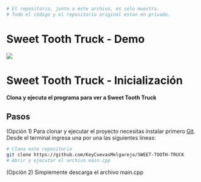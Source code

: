```bash
# El repositorio, junto a este archivo, es sólo muestra. 
# Todo el código y el repositorio original estan en privado.
```
# Sweet Tooth Truck - Demo
![](Demo.gif)

# Sweet Tooth Truck - Inicialización

**Clona y ejecuta el programa para ver a Sweet Tooth Truck**

## Pasos

(Opción 1) Para clonar y ejecutar el proyecto necesitas instalar primero [Git](https://git-scm.com). Desde el terminal ingresa una por una las siguientes lineas:

```bash
# Clona este repositorio
git clone https://github.com/KeyCuevasMelgarejo/SWEET-TOOTH-TRUCK
# Abrir y ejecutar el archivo main.cpp
```
(Opción 2) Simplemente descarga el archivo main.cpp
